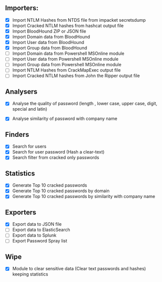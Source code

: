 ## Importers:
* [x] Import NTLM Hashes from NTDS file from impacket secretsdump 
* [x] Import Cracked NTLM hashes from hashcat output file
* [x] Import BloodHound ZIP or JSON file
* [x] Import Domain data from BloodHound
* [x] Import User data from BloodHound
* [x] Import Group data from BloodHound
* [ ] Import Domain data from Powershell MSOnline module
* [ ] Import User data from Powershell MSOnline module
* [ ] Import Group data from Powershell MSOnline module
* [ ] Import NTLM Hashes from CrackMapExec output file 
* [ ] Import Cracked NTLM hashes from John the Ripper output file

## Analysers
* [x] Analyse the quality of password (length , lower case, upper case, digit, special and latin)
* [x] Analyse similarity of password with company name


## Finders
* [x] Search for users
* [x] Search for user password (Hash a clear-text)
* [x] Search filter from cracked only passwords

## Statistics
* [x] Generate Top 10 cracked passwords 
* [x] Generate Top 10 cracked passwords by domain
* [x] Generate Top 10 cracked passwords by similarity with company name

## Exporters
* [x] Export data to JSON file
* [ ] Export data to ElasticSearch
* [ ] Export data to Splunk
* [ ] Export Password Spray list

## Wipe
* [x] Module to clear sensitive data (Clear text passwords and hashes) keeping statistics